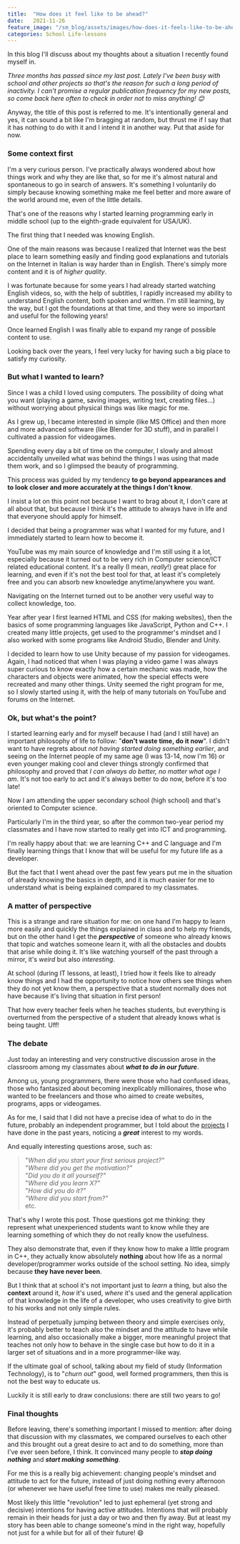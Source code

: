 ```yaml
---
title:  "How does it feel like to be ahead?"
date:   2021-11-26
feature_image: "/sm_blog/assets/images/how-does-it-feels-like-to-be-ahead-images/mindset.jpg"
categories: School Life-lessons
---
```


In this blog I'll discuss about my thoughts about a situation I recently found myself in.

*Three months has passed since my last post. Lately I've been busy with school and other projects so that's the reason for such a long period of inactivity. I can't promise a regular publication frequency for my new posts, so come back here often to check in order not to miss anything! 😊*

Anyway, the title of this post is referred to me. It's intentionally general and yes, it can sound a bit like I'm bragging at random, but thrust me if I say that it has nothing to do with it and I intend it in another way. Put that aside for now.

### Some context first

I'm a very curious person. I've practically always wondered about how things work and why they are like that, so for me it's almost natural and spontaneous to go in search of answers. It's something I voluntarily do simply because knowing something make me feel better and more aware of the world around me, even of the little details.

That's one of the reasons why I started learning programming early in middle school (up to the eighth-grade equivalent for USA/UK).

The first thing that I needed was knowing English.

One of the main reasons was because I realized that Internet was the best place to learn something easily and finding good explanations and tutorials on the Internet in Italian is way harder than in English. There's simply more content and it is of *higher quality*.

I was fortunate because for some years I had already started watching English videos, so, with the help of subtitles, I rapidly increased my ability to understand English content, both spoken and written. I'm still learning, by the way, but I got the foundations at that time, and they were so important and useful for the following years!

Once learned English I was finally able to expand my range of possible content to use.

Looking back over the years, I feel very lucky for having such a big place to satisfy my curiosity.

### But what I wanted to learn?

Since I was a child I loved using computers. The possibility of doing what you want (playing a game, saving images, writing text, creating files…) without worrying about physical things was like magic for me.

As I grew up, I became interested in simple (like MS Office) and then more and more advanced software (like Blender for 3D stuff), and in parallel I cultivated a passion for videogames.

Spending every day a bit of time on the computer, I slowly and almost accidentally unveiled what was behind the things I was using that made them work, and so I glimpsed the beauty of programming.

This process was guided by my tendency **to go beyond appearances and to look closer and more accurately at the things I don't know**.

I insist a lot on this point not because I want to brag about it, I don't care at all about that, but because I think it's the attitude to always have in life and that everyone should apply for himself.

I decided that being a programmer was what I wanted for my future, and I immediately started to learn how to become it.

YouTube was my main source of knowledge and I'm still using it a lot, especially because it turned out to be very rich in Computer science/ICT related educational content. It's a really (I mean, *really*!) great place for learning, and even if it's not the best tool for that, at least it's completely free and you can absorb new knowledge anytime/anywhere you want.

Navigating on the Internet turned out to be another very useful way to collect knowledge, too.

Year after year I first learned HTML and CSS (for making websites), then the basics of some programming languages like JavaScript, Python and C++. I created many little projects, get used to the programmer's mindset and I also worked with some programs like Android Studio, Blender and Unity.

I decided to learn how to use Unity because of my passion for videogames. Again, I had noticed that when I was playing a video game I was always super curious to know exactly how a certain mechanic was made, how the characters and objects were animated, how the special effects were recreated and many other things. Unity seemed the right program for me, so I slowly started using it, with the help of many tutorials on YouTube and forums on the Internet.

### Ok, but what's the point?

I started learning early and for myself because I had (and I still have) an important philosophy of life to follow: "**don't waste time, do it now**". I didn't want to have regrets about *not having started doing something earlier*, and seeing on the Internet people of my same age (I was 13-14, now I'm 16) or even younger making cool and clever things strongly confirmed that philosophy and proved that *I can always do better, no matter what age I am*. It's not too early to act and it's always better to do now, before it's too late!

Now I am attending the upper secondary school (high school) and that's oriented to Computer science.

Particularly I'm in the third year, so after the common two-year period my classmates and I have now started to really get into ICT and programming.

I'm really happy about that: we are learning C++ and C language and I'm finally learning things that I know that will be useful for my future life as a developer.

But the fact that I went ahead over the past few years put me in the situation of already knowing the basics in depth, and it is much easier for me to understand what is being explained compared to my classmates.

### A matter of perspective

This is a strange and rare situation for me: on one hand I'm happy to learn more easily and quickly the things explained in class and to help my friends, but on the other hand I get the ***perspective*** of someone who already knows that topic and watches someone learn it, with all the obstacles and doubts that arise while doing it. It's like watching yourself of the past through a mirror, it's *weird* but also *interesting*.

At school (during IT lessons, at least), I tried how it feels like to already know things and I had the opportunity to notice how others see things when they do not yet know them, a perspective that a student normally does not have because it's living that situation in first person!

That how every teacher feels when he teaches students, but everything is overturned from the perspective of a student that already knows what is being taught. Uff!

### The debate

Just today an interesting and very constructive discussion arose in the classroom among my classmates about ***what to do in our future***.

Among us, young programmers, there were those who had confused ideas, those who fantasized about becoming inexplicably millionaires, those who wanted to be freelancers and those who aimed to create websites, programs, apps or videogames.

As for me, I said that I did not have a precise idea of what to do in the future, probably an independent programmer, but I told about the [projects](https://github.com/SamMed05) I have done in the past years, noticing a ***great*** interest to my words.

And equally interesting questions arose, such as:
> "*When did you start your first serious project?"* <br/>
"*Where did you get the motivation?"* <br/>
"*Did you do it all yourself?"* <br/>
"*Where did you learn X?"* <br/>
"*How did you do it?"* <br/>
*"Where did you start from?"* <br/>
 etc.

That's why I wrote this post. Those questions got me thinking: they represent what unexperienced students want to know while they are learning something of which they do not really know the usefulness.

They also demonstrate that, even if they know how to make a little program in C++, they actually know absolutely **nothing** about how life as a normal developer/programmer works outside of the school setting. No idea, simply because **they have never been**.

But I think that at school it's not important just to *learn* a thing, but also the **context** around it, *how* it's used, *where* it's used and the general application of that knowledge in the life of a developer, who uses creativity to give birth to his works and not only simple rules.

Instead of perpetually jumping between theory and simple exercises only, it's probably better to teach also the mindset and the attitude to have while learning, and also occasionally make a bigger, more meaningful project that teaches not only how to behave in the single case but how to do it in a larger set of situations and in a more programmer-like way.

If the ultimate goal of school, talking about my field of study (Information Technology), is to "*churn out*" good, well formed programmers, then this is not the best way to educate us.

Luckily it is still early to draw conclusions: there are still two years to go!

### Final thoughts

Before leaving, there's something important I missed to mention: after doing that discussion with my classmates, we compared ourselves to each other and this brought out a great desire to act and to do something, more than I've ever seen before, I think. It convinced many people to ***stop doing nothing*** and ***start making something***.

For me this is a really big achievement: changing people's mindset and attitude to act for the future, instead of just doing nothing every afternoon (or whenever we have useful free time to use) makes me really pleased.

Most likely this little "revolution" led to just ephemeral (yet strong and decisive) intentions for having active attitudes. Intentions that will probably remain in their heads for just a day or two and then fly away. But at least my story has been able to change someone's mind in the right way, hopefully not just for a while but for all of their future! 😄
